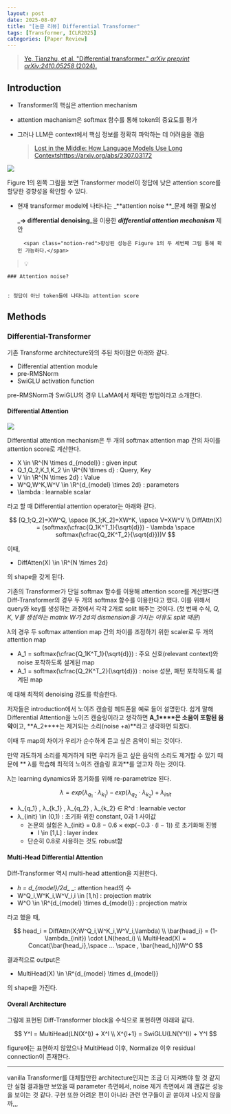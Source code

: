 ```yaml
---
layout: post
date: 2025-08-07
title: "[논문 리뷰] Differential Transformer"
tags: [Transformer, ICLR2025]
categories: [Paper Review]
---
```


> [Ye, Tianzhu, et al. "Differential transformer." ](https://arxiv.org/abs/2410.05258)[_arXiv preprint arXiv:2410.05258_](https://arxiv.org/abs/2410.05258)[ (2024).](https://arxiv.org/abs/2410.05258)



## Introduction

- Transformer의 핵심은 attention mechanism
- attention machanism은 softmax 함수를 통해 token의 중요도를 평가
- 그러나 LLM은 context에서 핵심 정보를 정확히 파악하는 데 어려움을 겪음

	> [Lost in the Middle: How Language Models Use Long Contextshttps://arxiv.org/abs/2307.03172](https://arxiv.org/abs/2307.03172)


![](https://prod-files-secure.s3.us-west-2.amazonaws.com/542b861c-36a8-4051-84e5-8804b6728dba/9083ea56-691a-4752-ae26-47f403431ac8/image.png?X-Amz-Algorithm=AWS4-HMAC-SHA256&X-Amz-Content-Sha256=UNSIGNED-PAYLOAD&X-Amz-Credential=ASIAZI2LB466QUEMBQCP%2F20250909%2Fus-west-2%2Fs3%2Faws4_request&X-Amz-Date=20250909T230107Z&X-Amz-Expires=3600&X-Amz-Security-Token=IQoJb3JpZ2luX2VjEHYaCXVzLXdlc3QtMiJHMEUCIQCgr77TDDWlMwuYfy5IHUnwI54TV%2FcV2hZe3Jtsv4lSMgIgfKJUmBlQWs2%2FQe%2Fy5TLwUuzFJCKg1sEgXU%2Fr9Wtl%2Ff0qiAQI3%2F%2F%2F%2F%2F%2F%2F%2F%2F%2F%2FARAAGgw2Mzc0MjMxODM4MDUiDI%2B9kd7LkZMeuxzlbSrcA9Tu3OCP9VPwvEMYoW3Mj9DHaGdKwinwwL3w7HiG4tiv4yNVq6cosLhKuRBN4IX3ZM4RHnb%2BPAlvHSPNv0%2FV95V9RRKgpoeJQ57yLCo3q6j6yC3o2nWL%2Fjqlf%2FYC6fd7H1z2PPV%2BVGe4O2W25EBk4wE%2B%2FJFXuCVA4eaBMPCi57tgqLoEDuC29zG5YiKnrfnwaowHa2lWByclkpLedCKvBqpQL%2FcVg7itJO949oXwu3gbIUN9I6yZ2%2FL93PO22H3d3jHWTml2WwRE8a5ClQTEw0t%2FJ3dAevroyJnzuLnt3qMuIAT%2Baq6%2BbeVOQxTe%2BGSUsefD8cSklvNcMWv4CGUvfibrPxMiZiSmy3EPiFBCMhvlbwATx83YhCqi5Dv70%2BCa%2FtMBCplCPKrSCeOd9mlyoTAIhYhPEUj0A0jSHZbDALgmn5V2luD%2Fp6L02iwrFCspdeaMwxC%2BNIS3lhw7HECh9mkLBsTVnkhL5onde1X0BgMmSCipCCC2wJRbIYaQQo1xGFsJ8NtBzb29Gp2NZ3K3T5ybRzhO0yVus5tTWBIIe5Ye6Au1mmnkmeyOUR48LT8oF66K6EuSqItDaPldM%2BORlRvT9H3BswLpiMaNC83lGOPRIZOr9fDz7u0K1AEkMPzAgsYGOqUB84UpyXbbgoSYtZ9ICIfBWzp4qMuPhuBaDvsPP6yam0EeGpLSJTZ2s0xeYOZPAJo4Y%2Bn8IgqQXj9IydkKn0G50wvNwEyeBxKpsvIDruwJOiRrH8LeIDNuYjBmAZexRcU4Jurc1eD08mSlAoDBvqcPBVYB3X84NN58I5XFyuOEcTnNpFwavvWirxQlS8HlK7ADPNC2sWeq4eNT6%2F3FtiF%2BFGxYnmUI&X-Amz-Signature=daebf6a9bd43785bd57f03ae8feccabe10cfcfe2785ddd5079c0eece0fc3f778&X-Amz-SignedHeaders=host&x-amz-checksum-mode=ENABLED&x-id=GetObject)


Figure 1의 왼쪽 그림을 보면 Transformer model이 정답에 낮은 attention score를 할당한 경향성을 확인할 수 있다.

- 현재 transformer model에 나타나는 _**attention noise **_문제 해결 필요성

	_**→ differential denoising**_을 이용한 _**differential attention mechanism**_ 제안


		<span class="notion-red">향상된 성능은 Figure 1의 두 세번째 그림 통해 확인 가능하다.</span>


> 💡 


	### Attention noise?


	: 정답이 아닌 token들에 나타나는 attention score



## Methods



### Differential-Transformer


기존 Transforme architecture와의 주된 차이점은 아래와 같다.

- Differential attention module
- pre-RMSNorm
- SwiGLU activation function

pre-RMSNorm과 SwiGLU의 경우 LLaMA에서 채택한 방법이라고 소개한다.



#### Differential Attention


![](https://prod-files-secure.s3.us-west-2.amazonaws.com/542b861c-36a8-4051-84e5-8804b6728dba/116d70b2-1963-4810-9167-f4c7d8a06e8f/image.png?X-Amz-Algorithm=AWS4-HMAC-SHA256&X-Amz-Content-Sha256=UNSIGNED-PAYLOAD&X-Amz-Credential=ASIAZI2LB466QUEMBQCP%2F20250909%2Fus-west-2%2Fs3%2Faws4_request&X-Amz-Date=20250909T230107Z&X-Amz-Expires=3600&X-Amz-Security-Token=IQoJb3JpZ2luX2VjEHYaCXVzLXdlc3QtMiJHMEUCIQCgr77TDDWlMwuYfy5IHUnwI54TV%2FcV2hZe3Jtsv4lSMgIgfKJUmBlQWs2%2FQe%2Fy5TLwUuzFJCKg1sEgXU%2Fr9Wtl%2Ff0qiAQI3%2F%2F%2F%2F%2F%2F%2F%2F%2F%2F%2FARAAGgw2Mzc0MjMxODM4MDUiDI%2B9kd7LkZMeuxzlbSrcA9Tu3OCP9VPwvEMYoW3Mj9DHaGdKwinwwL3w7HiG4tiv4yNVq6cosLhKuRBN4IX3ZM4RHnb%2BPAlvHSPNv0%2FV95V9RRKgpoeJQ57yLCo3q6j6yC3o2nWL%2Fjqlf%2FYC6fd7H1z2PPV%2BVGe4O2W25EBk4wE%2B%2FJFXuCVA4eaBMPCi57tgqLoEDuC29zG5YiKnrfnwaowHa2lWByclkpLedCKvBqpQL%2FcVg7itJO949oXwu3gbIUN9I6yZ2%2FL93PO22H3d3jHWTml2WwRE8a5ClQTEw0t%2FJ3dAevroyJnzuLnt3qMuIAT%2Baq6%2BbeVOQxTe%2BGSUsefD8cSklvNcMWv4CGUvfibrPxMiZiSmy3EPiFBCMhvlbwATx83YhCqi5Dv70%2BCa%2FtMBCplCPKrSCeOd9mlyoTAIhYhPEUj0A0jSHZbDALgmn5V2luD%2Fp6L02iwrFCspdeaMwxC%2BNIS3lhw7HECh9mkLBsTVnkhL5onde1X0BgMmSCipCCC2wJRbIYaQQo1xGFsJ8NtBzb29Gp2NZ3K3T5ybRzhO0yVus5tTWBIIe5Ye6Au1mmnkmeyOUR48LT8oF66K6EuSqItDaPldM%2BORlRvT9H3BswLpiMaNC83lGOPRIZOr9fDz7u0K1AEkMPzAgsYGOqUB84UpyXbbgoSYtZ9ICIfBWzp4qMuPhuBaDvsPP6yam0EeGpLSJTZ2s0xeYOZPAJo4Y%2Bn8IgqQXj9IydkKn0G50wvNwEyeBxKpsvIDruwJOiRrH8LeIDNuYjBmAZexRcU4Jurc1eD08mSlAoDBvqcPBVYB3X84NN58I5XFyuOEcTnNpFwavvWirxQlS8HlK7ADPNC2sWeq4eNT6%2F3FtiF%2BFGxYnmUI&X-Amz-Signature=a831a3409de1ee77218346dd65e2f512b6c8087a65a6b19b7c00ae51661bc691&X-Amz-SignedHeaders=host&x-amz-checksum-mode=ENABLED&x-id=GetObject)


Differential attention mechanism은 두 개의 softmax attention map 간의 차이를 attention score로 계산한다.

- X \in \R^{N \times d\_{model}} : given input
- Q\_1,Q\_2,K\_1,K\_2 \in \R^{N \times d} : Query, Key
- V \in \R^{N \times 2d} : Value
- W^Q,W^K,W^V \in \R^{d\_{model} \times 2d} : parameters
- \lambda : learnable scalar

라고 할 때 Differential attention operator는 아래와 같다.


$$
[Q_1;Q_2]=XW^Q, \space [K_1;K_2]=XW^K, \space V=XW^V \\
DiffAttn(X) = (softmax(\cfrac{Q_1K^T_1}{\sqrt{d}}) - \lambda \space softmax(\cfrac{Q_2K^T_2}{\sqrt{d}}))V
$$


이때,

- DiffAtten(X) \in \R^{N \times 2d}

의 shape을 갖게 된다.


기존의 Transformer가 단일 softmax 함수를 이용해 attention score를 계산했다면 Diff-Transformer의 경우 두 개의 softmax 함수를 이용한다고 했다. 이를 위해서 query와 key를 생성하는 과정에서 각각 2개로 split 해주는 것이다. <span class="notion-red">(첫 번째 수식, </span><span class="notion-red">_Q, K, V를 생성하는 matrix W가 2d의 dismension을 가지는 이유도 split 때문_</span><span class="notion-red">)</span>


 λ의 경우 두 softmax attention map 간의 차이를 조정하기 위한 scaler로 두 개의 attention map

- A\_1 = softmax(\cfrac{Q\_1K^T\_1}{\sqrt{d}}) : 주요 신호(relevant context)와 noise 포착하도록 설계된 map
- A\_1 = softmax(\cfrac{Q\_2K^T\_2}{\sqrt{d}}) : noise 성분, 패턴 포착하도록 설계된 map 

에 대해 최적의 denoising 강도를 학습한다.


저자들은 introduction에서 노이즈 캔슬링 헤드폰을 예로 들어 설명한다. 쉽게 말해 Differential Attention을 노이즈 캔슬링이라고 생각하면 **A\_1****은 소음이 포함된 음악**이고, **A\_2****는 제거되는 소리(noise +a)**라고 생각하면 되겠다. 


이때 두 map의 차이가 우리가 순수하게 듣고 싶은 음악이 되는 것이다. 


만약 과도하게 소리를 제거하게 되면 우리가 듣고 싶은 음악의 소리도 제거할 수 있기 때문에 ** λ를 학습해 최적의 노이즈 캔슬링 효과**를 얻고자 하는 것이다.


λ는 learning dynamics와 동기화를 위해 re-parametrize 된다.


$$
\lambda = exp(\lambda_{q_1} \cdot \lambda_{k_1}) - exp(\lambda_{q_2} \cdot \lambda_{k_2}) + \lambda_{init}
$$

- λ\_{q\_1} , λ\_{k\_1} , λ\_{q\_2} , λ\_{k\_2} ∈ R^d : learnable vector
- λ\_{init} \in (0,1) : 초기화 위한 constant, 0과 1 사이값
	- 논문의 실험은 λ\_{init} = 0.8 − 0.6 × exp(−0.3 · (l − 1)) 로 초기화해 진행
		- l \in [1,L] : layer index
	- 단순히 0.8로 사용하는 것도 robust함


#### **Multi-Head Differential Attention**


Diff-Transformer 역시 multi-head attention을 지원한다.

- _h = d\_{model}/2d__ _: attention head의 수
- W^Q\_i,W^K\_i,W^V\_i,i \in [1,h] : projection matrix
- W^O \in \R^{d\_{model} \times d\_{model}} : projection matrix

라고 했을 때,


$$
head_i = DiffAttn(X;W^Q_i,W^K_i,W^V_i,\lambda) \\
\bar{head_i} = (1-\lambda_{init}) \cdot LN(head_i) \\
MultiHead(X) = Concat(\bar{head_i},\space ... \space , \bar{head_h})W^O
$$


결과적으로 output은

- MultiHead(X) \in \R^{d\_{model} \times d\_{model}}

의 shape을 가진다.



#### Overall Architecture


그림에 표현된 Diff-Transformer block을 수식으로 표현하면 아래와 같다.


$$
Y^l = MultiHead(LN(X^l)) + X^l \\
X^{l+1} = SwiGLU(LN(Y^l)) + Y^l
$$


figure에는 표현하지 않았으나 MultiHead 이후, Normalize 이후 residual connection이 존재한다.


---


vanilla Transformer를 대체할만한 architecture인지는 조금 더 지켜봐야 할 것 같지만 실험 결과들만 보았을 때 parameter 측면에서, noise 제거 측면에서 꽤 괜찮은 성능을 보이는 것 같다. 구현 또한 어려운 편이 아니라 관련 연구들이 곧 쏟아져 나오지 않을까,,,

